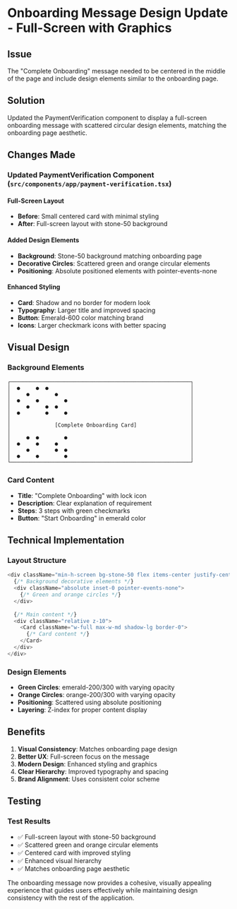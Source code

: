 # Onboarding Message Design Update - Full-Screen with Graphics

## Issue
The "Complete Onboarding" message needed to be centered in the middle of the page and include design elements similar to the onboarding page.

## Solution
Updated the PaymentVerification component to display a full-screen onboarding message with scattered circular design elements, matching the onboarding page aesthetic.

## Changes Made

### Updated PaymentVerification Component (`src/components/app/payment-verification.tsx`)

#### Full-Screen Layout
- **Before**: Small centered card with minimal styling
- **After**: Full-screen layout with stone-50 background

#### Added Design Elements
- **Background**: Stone-50 background matching onboarding page
- **Decorative Circles**: Scattered green and orange circular elements
- **Positioning**: Absolute positioned elements with pointer-events-none

#### Enhanced Styling
- **Card**: Shadow and no border for modern look
- **Typography**: Larger title and improved spacing
- **Button**: Emerald-600 color matching brand
- **Icons**: Larger checkmark icons with better spacing

## Visual Design

### Background Elements
```
┌─────────────────────────────────────────────────────────┐
│  ●     ●  ●                                             │
│     ●        ●                                          │
│  ●     ●        ●                                       │
│     ●     ●  ●                                          │
│  ●        ●     ●                                       │
│                                                         │
│              [Complete Onboarding Card]                 │
│                                                         │
│     ●  ●        ●                                       │
│  ●     ●     ●                                          │
│     ●        ●  ●                                       │
│  ●     ●        ●                                       │
└─────────────────────────────────────────────────────────┘
```

### Card Content
- **Title**: "Complete Onboarding" with lock icon
- **Description**: Clear explanation of requirement
- **Steps**: 3 steps with green checkmarks
- **Button**: "Start Onboarding" in emerald color

## Technical Implementation

### Layout Structure
```typescript
<div className="min-h-screen bg-stone-50 flex items-center justify-center relative overflow-hidden">
  {/* Background decorative elements */}
  <div className="absolute inset-0 pointer-events-none">
    {/* Green and orange circles */}
  </div>
  
  {/* Main content */}
  <div className="relative z-10">
    <Card className="w-full max-w-md shadow-lg border-0">
      {/* Card content */}
    </Card>
  </div>
</div>
```

### Design Elements
- **Green Circles**: emerald-200/300 with varying opacity
- **Orange Circles**: orange-200/300 with varying opacity
- **Positioning**: Scattered using absolute positioning
- **Layering**: Z-index for proper content display

## Benefits

1. **Visual Consistency**: Matches onboarding page design
2. **Better UX**: Full-screen focus on the message
3. **Modern Design**: Enhanced styling and graphics
4. **Clear Hierarchy**: Improved typography and spacing
5. **Brand Alignment**: Uses consistent color scheme

## Testing

### Test Results
- ✅ Full-screen layout with stone-50 background
- ✅ Scattered green and orange circular elements
- ✅ Centered card with improved styling
- ✅ Enhanced visual hierarchy
- ✅ Matches onboarding page aesthetic

The onboarding message now provides a cohesive, visually appealing experience that guides users effectively while maintaining design consistency with the rest of the application. 
